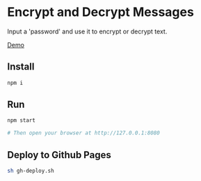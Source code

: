 # Encrypt and Decrypt Messages

Input a 'password' and use it to encrypt or decrypt text.

[Demo](https://mcnamee.github.io/encrypt-decrypt/index.html)

## Install

```bash
npm i
```

## Run
```bash
npm start

# Then open your browser at http://127.0.0.1:8080
```

## Deploy to Github Pages
```bash
sh gh-deploy.sh
```
